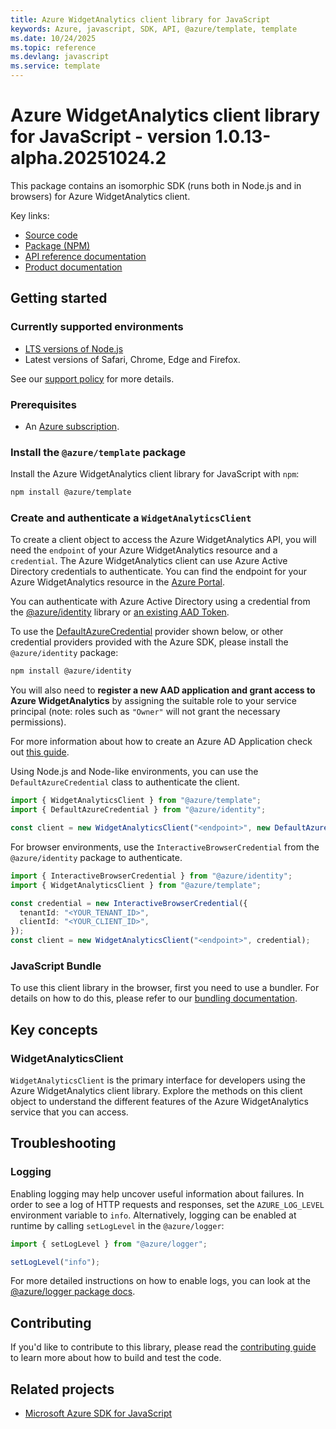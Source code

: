 ```yaml
---
title: Azure WidgetAnalytics client library for JavaScript
keywords: Azure, javascript, SDK, API, @azure/template, template
ms.date: 10/24/2025
ms.topic: reference
ms.devlang: javascript
ms.service: template
---
```

# Azure WidgetAnalytics client library for JavaScript - version 1.0.13-alpha.20251024.2 


This package contains an isomorphic SDK (runs both in Node.js and in browsers) for Azure WidgetAnalytics client.



Key links:

- [Source code](https://github.com/Azure/azure-sdk-for-js/tree/main/sdk/template/template)
- [Package (NPM)](https://www.npmjs.com/package/@azure/template)
- [API reference documentation](https://learn.microsoft.com/javascript/api/@azure/template?view=azure-node-preview)
- [Product documentation](https://learn.microsoft.com/azure/) <!-- Note: Placeholder to be replaced with links to your product documentation -->

## Getting started

### Currently supported environments

- [LTS versions of Node.js](https://github.com/nodejs/release#release-schedule)
- Latest versions of Safari, Chrome, Edge and Firefox.

See our [support policy](https://github.com/Azure/azure-sdk-for-js/blob/main/SUPPORT.md) for more details.

### Prerequisites

- An [Azure subscription][azure_sub].

### Install the `@azure/template` package

Install the Azure WidgetAnalytics client library for JavaScript with `npm`:

```bash
npm install @azure/template
```

### Create and authenticate a `WidgetAnalyticsClient`

To create a client object to access the Azure WidgetAnalytics API, you will need the `endpoint` of your Azure WidgetAnalytics resource and a `credential`. The Azure WidgetAnalytics client can use Azure Active Directory credentials to authenticate.
You can find the endpoint for your Azure WidgetAnalytics resource in the [Azure Portal][azure_portal].

You can authenticate with Azure Active Directory using a credential from the [@azure/identity][azure_identity] library or [an existing AAD Token](https://github.com/Azure/azure-sdk-for-js/blob/master/sdk/identity/identity/samples/AzureIdentityExamples.md#authenticating-with-a-pre-fetched-access-token).

To use the [DefaultAzureCredential][defaultazurecredential] provider shown below, or other credential providers provided with the Azure SDK, please install the `@azure/identity` package:

```bash
npm install @azure/identity
```

You will also need to **register a new AAD application and grant access to Azure WidgetAnalytics** by assigning the suitable role to your service principal (note: roles such as `"Owner"` will not grant the necessary permissions).

For more information about how to create an Azure AD Application check out [this guide](https://learn.microsoft.com/azure/active-directory/develop/howto-create-service-principal-portal).

Using Node.js and Node-like environments, you can use the `DefaultAzureCredential` class to authenticate the client.

```ts snippet:ReadmeSampleCreateClient_Node
import { WidgetAnalyticsClient } from "@azure/template";
import { DefaultAzureCredential } from "@azure/identity";

const client = new WidgetAnalyticsClient("<endpoint>", new DefaultAzureCredential());
```

For browser environments, use the `InteractiveBrowserCredential` from the `@azure/identity` package to authenticate.

```ts snippet:ReadmeSampleCreateClient_Browser
import { InteractiveBrowserCredential } from "@azure/identity";
import { WidgetAnalyticsClient } from "@azure/template";

const credential = new InteractiveBrowserCredential({
  tenantId: "<YOUR_TENANT_ID>",
  clientId: "<YOUR_CLIENT_ID>",
});
const client = new WidgetAnalyticsClient("<endpoint>", credential);
```


### JavaScript Bundle
To use this client library in the browser, first you need to use a bundler. For details on how to do this, please refer to our [bundling documentation](https://aka.ms/AzureSDKBundling).

## Key concepts

### WidgetAnalyticsClient

`WidgetAnalyticsClient` is the primary interface for developers using the Azure WidgetAnalytics client library. Explore the methods on this client object to understand the different features of the Azure WidgetAnalytics service that you can access.

## Troubleshooting

### Logging

Enabling logging may help uncover useful information about failures. In order to see a log of HTTP requests and responses, set the `AZURE_LOG_LEVEL` environment variable to `info`. Alternatively, logging can be enabled at runtime by calling `setLogLevel` in the `@azure/logger`:

```ts snippet:SetLogLevel
import { setLogLevel } from "@azure/logger";

setLogLevel("info");
```

For more detailed instructions on how to enable logs, you can look at the [@azure/logger package docs](https://github.com/Azure/azure-sdk-for-js/tree/main/sdk/core/logger).


## Contributing

If you'd like to contribute to this library, please read the [contributing guide](https://github.com/Azure/azure-sdk-for-js/blob/main/CONTRIBUTING.md) to learn more about how to build and test the code.

## Related projects

- [Microsoft Azure SDK for JavaScript](https://github.com/Azure/azure-sdk-for-js)

[azure_sub]: https://azure.microsoft.com/free/
[azure_portal]: https://portal.azure.com
[azure_identity]: https://github.com/Azure/azure-sdk-for-js/tree/main/sdk/identity/identity
[defaultazurecredential]: https://github.com/Azure/azure-sdk-for-js/tree/main/sdk/identity/identity#defaultazurecredential

